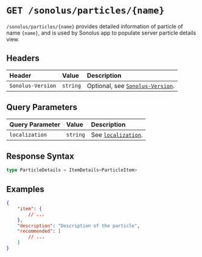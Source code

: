 # `GET /sonolus/particles/{name}`

`/sonolus/particles/{name}` provides detailed information of particle of name `{name}`, and is used by Sonolus app to populate server particle details view.

## Headers

| Header            | Value    | Description                                                    |
| :---------------- | :------- | :------------------------------------------------------------- |
| `Sonolus-Version` | `string` | Optional, see [`Sonolus-Version`](../headers/sonolus-version). |

## Query Parameters

| Query Parameter | Value    | Description                                             |
| :-------------- | :------- | :------------------------------------------------------ |
| `localization`  | `string` | See [`localization`](../query-parameters/localization). |

## Response Syntax

```ts
type ParticleDetails = ItemDetails<ParticleItem>
```

## Examples

```json
{
    "item": {
        // ...
    },
    "description": "Description of the particle",
    "recommended": [
        // ...
    ]
}
```
